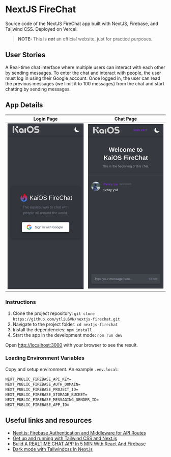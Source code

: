 # NextJS FireChat

Source code of the NextJS FireChat app built with NextJS, Firebase, and Tailwind CSS. Deployed on Vercel.

> **NOTE:** This is ***not*** an official website, just for practice purposes.

## User Stories

A Real-time chat interface where multiple users can interact with each other by sending messages.
To enter the chat and interact with people, the user must log in using their Google account.
Once logged in, the user can read the previous messages (we limit it to 100 messages) from the chat and start chatting by sending messages.
## App Details


| Login Page | Chat Page  |
| :---:   | :-: |
| ![Login Page](./public/assets/d_login.png) | ![Chat Page](./public/assets/d_room.png) |


### Instructions

1. Clone the project repository: `git clone https://github.com/ytliuSVN/nextjs-firechat.git`
2. Navigate to the project folder: `cd nextjs-firechat`
3. Install the dependencies: `npm install`
4. Start the app in the development mode: `npm run dev`

Open [http://localhost:3000](http://localhost:3000) with your browser to see the result.


### Loading Environment Variables

Copy and setup environment. An example `.env.local`:

```
NEXT_PUBLIC_FIREBASE_API_KEY=
NEXT_PUBLIC_FIREBASE_AUTH_DOMAIN=
NEXT_PUBLIC_FIREBASE_PROJECT_ID=
NEXT_PUBLIC_FIREBASE_STORAGE_BUCKET=
NEXT_PUBLIC_FIREBASE_MESSAGING_SENDER_ID=
NEXT_PUBLIC_FIREBASE_APP_ID=
```

## Useful links and resources

- [Next.js: Firebase Authentication and Middleware for API Routes](https://dev.to/dingran/next-js-firebase-authentication-and-middleware-for-api-routes-29m1)
- [Get up and running with Tailwind CSS and Next.js](https://dev.to/notrab/get-up-and-running-with-tailwind-css-and-next-js-3a73)
- [Build A REALTIME CHAT APP In 5 MIN With React And Firebase](https://alterclass.io/blog/build-a-realtime-chat-app-in-5-min-with-react-and-firebase)
- [Dark mode with Tailwindcss in Next.js](https://dev.to/enochndika/dark-mode-with-tailwindcss-in-next-js-2if5)
